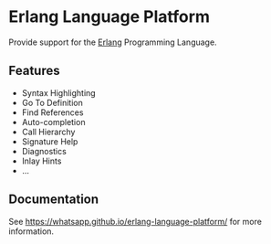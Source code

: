 # Erlang Language Platform

Provide support for the [Erlang](https://www.erlang.org/) Programming Language.

## Features

* Syntax Highlighting
* Go To Definition
* Find References
* Auto-completion
* Call Hierarchy
* Signature Help
* Diagnostics
* Inlay Hints
* ...

## Documentation

See https://whatsapp.github.io/erlang-language-platform/ for more information.
